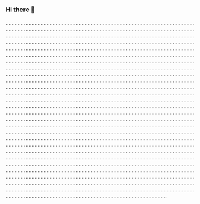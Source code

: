 ### Hi there 👋

..............................................................................................................................................................................................................................................................................................................................................................................................................................................................................................................................................................................................................................................................................................................................................................................................................................................................................................................................................................................................................................................................................................................................................................................................................................................................................................................................................................................................................................................................................................................................................................................................................................................................................................................................................................................................................................................................................................................................................................................................................................................................................................................................................................................................................................................................................................................................................................................................................................................................................................................................................................................................................................................................................................................................................................................................................................................................................................................................................................................................................................................................................................................................................................................................................................................................................................................................................................................................................................................................................................................................................................................................